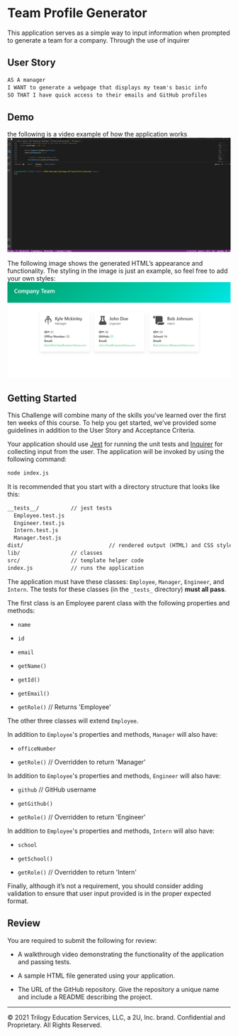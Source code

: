 # Team Profile Generator

This application serves as a simple way to input information when prompted to generate a team for a company. Through the use of inquirer 

## User Story

```md
AS A manager
I WANT to generate a webpage that displays my team's basic info
SO THAT I have quick access to their emails and GitHub profiles
```

## Demo
the following is a video example of how the application works
![.gif demo of how the application works](./assets/node_index_example.gif)

The following image shows the generated HTML’s appearance and functionality. The styling in the image is just an example, so feel free to add your own styles:
![.gif demo of how the application works](./assets/html_example.PNG)




## Getting Started

This Challenge will combine many of the skills you’ve learned over the first ten weeks of this course. To help you get started, we’ve provided some guidelines in addition to the User Story and Acceptance Criteria.

Your application should use [Jest](https://www.npmjs.com/package/jest) for running the unit tests and [Inquirer](https://www.npmjs.com/package/inquirer) for collecting input from the user. The application will be invoked by using the following command:

```bash
node index.js
```

It is recommended that you start with a directory structure that looks like this:

```md
__tests__/			// jest tests
  Employee.test.js
  Engineer.test.js
  Intern.test.js
  Manager.test.js
dist/               			// rendered output (HTML) and CSS style sheet
lib/				// classes
src/				// template helper code
index.js			// runs the application
```

The application must have these classes: `Employee`, `Manager`, `Engineer`, and `Intern`. The tests for these classes (in the `_tests_` directory) **must all pass**.

The first class is an Employee parent class with the following properties and methods:

* `name`

* `id`

* `email`

* `getName()`

* `getId()`

* `getEmail()`

* `getRole()`   // Returns 'Employee'

The other three classes will extend `Employee`.

In addition to `Employee`'s properties and methods, `Manager` will also have:

* `officeNumber`

* `getRole()`   // Overridden to return 'Manager'

In addition to `Employee`'s properties and methods, `Engineer` will also have:

* `github`  // GitHub username

* `getGithub()`

* `getRole()`   // Overridden to return 'Engineer'

In addition to `Employee`'s properties and methods, `Intern` will also have:

* `school`

* `getSchool()`

* `getRole()`   // Overridden to return 'Intern'

Finally, although it’s not a requirement, you should consider adding validation to ensure that user input provided is in the proper expected format.


## Review

You are required to submit the following for review:

* A walkthrough video demonstrating the functionality of the application and passing tests.

* A sample HTML file generated using your application.

* The URL of the GitHub repository. Give the repository a unique name and include a README describing the project.

- - -
© 2021 Trilogy Education Services, LLC, a 2U, Inc. brand. Confidential and Proprietary. All Rights Reserved.


